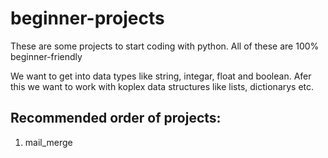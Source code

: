 # beginner-projects
These are some projects to start coding with python. All of these are 100% beginner-friendly

We want to get into data types like string, integar, float and boolean. Afer this we want to work with koplex data structures like lists, dictionarys etc.

## Recommended order of projects:

1. mail_merge
